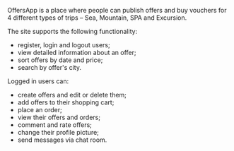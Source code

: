 OffersApp is a place where people can publish offers and buy vouchers for 4 different types of trips – Sea, Mountain, SPA and Excursion.

The site supports the following functionality: 

- register, login and logout users; 
- view detailed information about an offer; 
- sort offers by date and price; 
- search by offer's city.

Logged in users can:

- create offers and edit or delete them;
- add offers to their shopping cart;
- place an order;
- view their offers and orders; 
- comment and rate offers;
- change their profile picture;
- send messages via chat room.